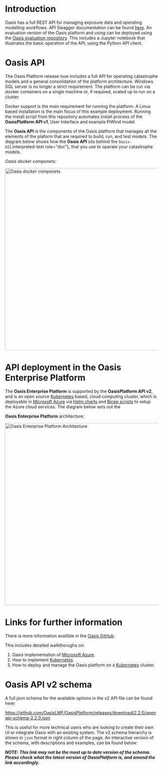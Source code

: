 # Introduction 

Oasis has a full REST API for managing exposure data and operating
modelling workflows. API Swagger documentation can be found
[here](http://api.oasislmfdev.org/swagger/). An evaluation version of
the Oasis platform and using can be deployed using the [Oasis evaluation
repository](https://github.com/OasisLMF/OasisEvaluation). This includes
a Jupyter notebook that illustrates the basic operation of the API,
using the Python API client.

# Oasis API

The Oasis Platform release now includes a full API for operating
catastrophe models and a general consolidation of the platform
architecture. Windows SQL server is no longer a strict requirement. The
platform can be run via docker containers on a single machine or, if
required, scaled up to run on a cluster.

Docker support is the main requirement for running the platform. A Linux
based installation is the main focus of this example deployment. Running
the install script from this repository automates install process of the
**OasisPlatform API v1**, User Interface and example PiWind model.

The **Oasis API** is the components of the Oasis platform that manages
all the elements of the plaform that are required to build, run, and
test models. The diagram below shows how the **Oasis API** sits behind
the `Oasis-UI`{.interpreted-text role="doc"}, that you use to operate
your catastrophe models.

*Oasis docker componets*:

<img src="https://raw.githubusercontent.com/OasisLMF/GenerateDocs/feature/update_docs/src/images/oasis_containers.png" alt="Oasis docker componets" style="align-center; width:600px;"/>


# API deployment in the Oasis Enterprise Platform

The **Oasis Enterprise Platform** is supported by the **OasisPlatform API v2**, and is an open source
[Kubernetes](https://kubernetes.io/docs/concepts/overview/) based, cloud
computing cluster, which is deployable in [Microsoft Azure](https://azure.microsoft.com/en-gb/resources/cloud-computing-dictionary/what-is-azure/) via 
[Helm charts](https://helm.sh/docs/topics/charts/) and [Bicep scripts](https://learn.microsoft.com/en-us/azure/azure-resource-manager/bicep/deployment-script-bicep)
to setup the Azure cloud services. The diagram below sets out the

**Oasis Enterprise Platform** architecture:

<img src="https://raw.githubusercontent.com/OasisLMF/GenerateDocs/feature/update_docs/src/images/diag_oasis_components.png" alt="Oasis Enterprise Platform Architecture" style="align-center; width:600px;"/>

# Links for further information

There is more information availible in the [Oasis GitHub](https://github.com/OasisLMF).

This includes detailed walkthorughs on:

1.  Oasis implementation of [Microsoft Azure](https://azure.microsoft.com/en-gb/resources/cloud-computing-dictionary/what-is-azure/).
2.  How to implement [Kubernetes](https://kubernetes.io/docs/concepts/overview/).
3.  How to deploy and manage the Oasis platform on a [Kubernetes](https://kubernetes.io/docs/concepts/overview/) cluster.

# Oasis API v2 schema

A full json schema for the available options in the v2 API file can be found here:

https://github.com/OasisLMF/OasisPlatform/releases/download/2.2.0/openapi-schema-2.2.0.json

This is useful for more technical users who are looking to create their own UI or integrate Oasis with an existing system. The v2 schema hierarchy is shown in `json` format in right column of the page. An interactive version of the schema, with descriptions and examples, can be found below:

***NOTE:***
***This link may not be the most up to date version of the schema. Please check what the latest version of OasisPlatform is, and amend the link accordingly.***